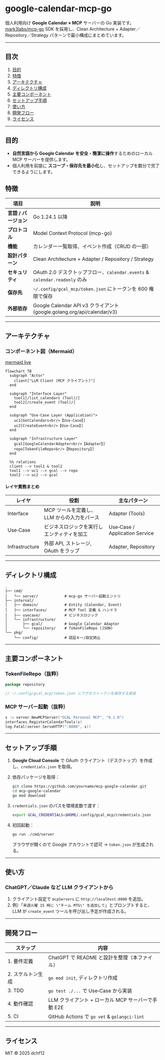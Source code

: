 # google-calendar-mcp-go

個人利用向け **Google Calendar × MCP** サーバーの Go 実装です。 [mark3labs/mcp-go](https://github.com/mark3labs/mcp-go) SDK を採用し、Clean Architecture + Adapter／Repository／Strategy パターンで最小構成にまとめています。

---

## 目次

1. [目的](#目的)
2. [特徴](#特徴)
3. [アーキテクチャ](#アーキテクチャ)
4. [ディレクトリ構成](#ディレクトリ構成)
5. [主要コンポーネント](#主要コンポーネント)
6. [セットアップ手順](#セットアップ手順)
7. [使い方](#使い方)
8. [開発フロー](#開発フロー)
9. [ライセンス](#ライセンス)

---

## 目的

* **自然言語から Google Calendar を安全・簡潔に操作**するためのローカル MCP サーバーを提供します。
* 個人利用を前提に **スコープ・保存先を最小化**し、セットアップを数分で完了できるようにします。

## 特徴

| 項目             | 説明                                                                |
| -------------- | ----------------------------------------------------------------- |
| **言語 / バージョン** | Go 1.24.1 以降                                                      |
| **プロトコル**      | Model Context Protocol (mcp-go)                                   |
| **機能**         | カレンダー一覧取得、イベント作成（CRUD の一部）                                        |
| **設計パターン**     | Clean Architecture + Adapter / Repository / Strategy              |
| **セキュリティ**     | OAuth 2.0 デスクトップフロー、`calendar.events` & `calendar.readonly` のみ    |
| **保存先**        | `~/.config/gcal_mcp/token.json` にトークンを 600 権限で保存                  |
| **外部依存**       | Google Calendar API v3 クライアント (google.golang.org/api/calendar/v3) |

---

## アーキテクチャ

### コンポーネント図（Mermaid）

[mermaid live](https://mermaid.live/)
```mermaid
flowchart TB
  subgraph "Actor"
    client["LLM Client (MCP クライアント)"]
  end

  subgraph "Interface Layer"
    tool1[/list_calendars (Tool)/]
    tool2[/create_event (Tool)/]
  end

  subgraph "Use‑Case Layer (Application)">
    uc1[GetCalendars<br/>【Use‑Case】]
    uc2[CreateEvent<br/>【Use‑Case】]
  end

  subgraph "Infrastructure Layer"
    gcal[GoogleCalendarAdapter<br/>【Adapter】]
    repo[TokenFileRepo<br/>【Repository】]
  end

  %% relations
  client --> tool1 & tool2
  tool1 --> uc1 --> gcal --> repo
  tool2 --> uc2 --> gcal
```

#### レイヤ責務まとめ

| レイヤ            | 役割                        | 主なパターン                         |
| -------------- | ------------------------- | ------------------------------ |
| Interface      | MCP ツールを定義し、LLM からの入力をパース | Adapter (Tools)                |
| Use‑Case       | ビジネスロジックを実行しエンティティを加工     | Use‑Case / Application Service |
| Infrastructure | 外部 API, ストレージ, OAuth をラップ | Adapter, Repository            |

---

## ディレクトリ構成

```text
.
├── cmd/
│   └── server/            # mcp-go サーバー起動エントリ
├── internal/
│   ├── domain/            # Entity (Calendar, Event)
│   ├── interfaces/        # MCP Tool 定義 & ハンドラ
│   ├── usecase/           # ビジネスロジック
│   └── infrastructure/
│       ├── gcal/          # Google Calendar Adapter
│       └── repository/    # TokenFileRepo (JSON)
└── pkg/
    └── config/            # 認証キー/設定読込
```

---

## 主要コンポーネント

### TokenFileRepo（抜粋）

```go
package repository

// ~/.config/gcal_mcp/token.json にアクセストークンを保存する実装
```

### MCP サーバー起動（抜粋）

```go
s := server.NewMCPServer("GCAL Personal MCP", "0.1.0")
interfaces.RegisterCalendarTools(s)
log.Fatal(server.ServeHTTP(":8080", s))
```

---

## セットアップ手順

1. **Google Cloud Console** で OAuth クライアント（デスクトップ）を作成し、`credentials.json` を取得。
2. 依存パッケージを取得：

   ```bash
   git clone https://github.com/yourname/mcp-google-calendar.git
   cd mcp-google-calendar
   go mod download
   ```
3. `credentials.json` のパスを環境変数で渡す：

   ```bash
   export GCAL_CREDENTIALS=$HOME/.config/gcal_mcp/credentials.json
   ```
4. 初回起動：

   ```bash
   go run ./cmd/server
   ```

   ブラウザが開くので Google アカウントで認可 → `token.json` が生成される。

---

## 使い方

### ChatGPT／Claude など LLM クライアントから

1. クライアント設定で `mcpServers` に `http://localhost:8080` を追加。
2. 例）「`来週火曜 15 時に \"チーム MTG\" を追加して`」とプロンプトすると、LLM が `create_event` ツールを呼び出し予定が作成される。

---

## 開発フロー

| ステップ       | 内容                                          |
| ---------- | ------------------------------------------- |
| 1. 要件定義    | ChatGPT で README と設計を整理（本ファイル）              |
| 2. スケルトン生成 | `go mod init`, ディレクトリ作成                     |
| 3. TDD     | `go test ./...` で Use‑Case から実装             |
| 4. 動作確認    | LLM クライアント + ローカル MCP サーバーで手動 E2E           |
| 5. CI      | GitHub Actions で `go vet` & `golangci-lint` |

---

## ライセンス

MIT © 2025 dchf12
